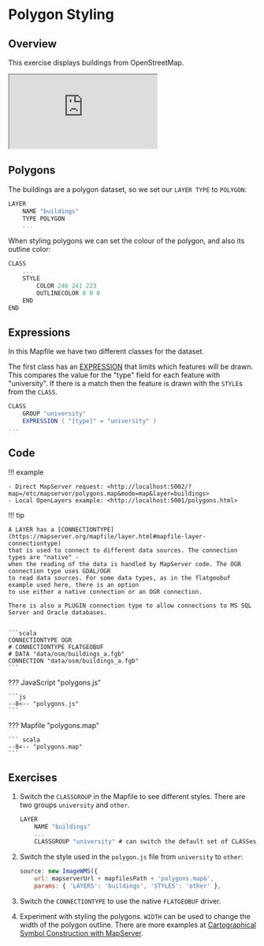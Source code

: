 # Polygon Styling

## Overview

This exercise displays buildings from OpenStreetMap. 

<div class="map">
  <iframe src="https://geographika.github.io/getting-started-with-mapserver-demo/polygons.html"></iframe>
</div>

## Polygons

The buildings are a polygon dataset, so we set our `LAYER TYPE` to `POLYGON`:

```scala
LAYER
    NAME "buildings"
    TYPE POLYGON
    ...
```

When styling polygons we can set the colour of the polygon, and also its outline color:

```scala
CLASS
    ...
    STYLE
        COLOR 246 241 223
        OUTLINECOLOR 0 0 0
    END
END
```

## Expressions

In this Mapfile we have two different classes for the dataset.

The first class has an [EXPRESSION](https://mapserver.org/mapfile/expressions.htm) that limits 
which features will be drawn. This compares the value for the "type" field for each feature with "university".
If there is a match then the feature is drawn with the `STYLE`s from the `CLASS`.

```scala
CLASS
    GROUP "university"
    EXPRESSION ( "[type]" = "university" )
...
```

## Code

!!! example

    - Direct MapServer request: <http://localhost:5002/?map=/etc/mapserver/polygons.map&mode=map&layer=buildings>
    - Local OpenLayers example: <http://localhost:5001/polygons.html>

!!! tip

    A LAYER has a [CONNECTIONTYPE](https://mapserver.org/mapfile/layer.html#mapfile-layer-connectiontype)
    that is used to connect to different data sources. The connection types are "native" -
    when the reading of the data is handled by MapServer code. The OGR connection type uses GDAL/OGR
    to read data sources. For some data types, as in the flatgeobuf example used here, there is an option
    to use either a native connection or an OGR connection.

    There is also a PLUGIN connection type to allow connections to MS SQL Server and Oracle databases.


    ```scala
    CONNECTIONTYPE OGR
    # CONNECTIONTYPE FLATGEOBUF
    # DATA "data/osm/buildings_a.fgb"
    CONNECTION "data/osm/buildings_a.fgb"
    ```

??? JavaScript "polygons.js"

    ```js
    --8<-- "polygons.js"
    ```

??? Mapfile "polygons.map"

    ``` scala
    --8<-- "polygons.map"
    ```

## Exercises

1. Switch the `CLASSGROUP` in the Mapfile to see different styles. There are two groups `university` and `other`.

    ```scala
    LAYER
        NAME "buildings"
        ...
        CLASSGROUP "university" # can switch the default set of CLASSes here
    ```

2. Switch the style used in the `polygon.js` file from `university` to `other`:

    ```js
    source: new ImageWMS({
        url: mapserverUrl + mapfilesPath + 'polygons.map&',
        params: { 'LAYERS': 'buildings', 'STYLES': 'other' },
    ```

3. Switch the `CONNECTIONTYPE` to use the native `FLATGEOBUF` driver.

4. Experiment with styling the polygons. `WIDTH` can be used to change the width of the polygon outline. There are more examples
   at [Cartographical Symbol Construction with MapServer](https://mapserver.org/mapfile/symbology/construction.html).
